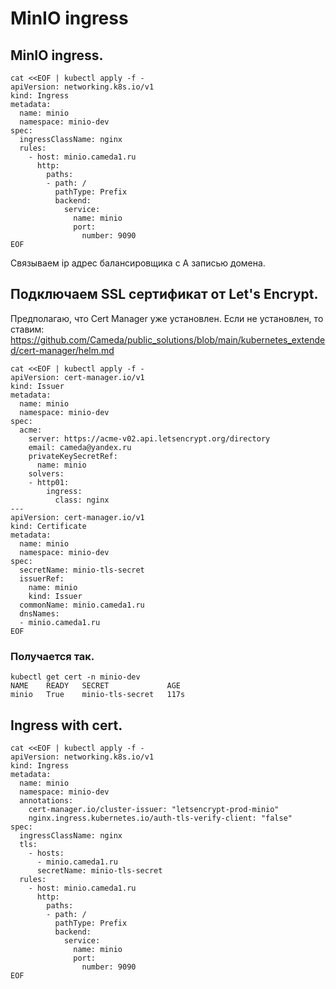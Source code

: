 # MinIO ingress

## MinIO ingress.
```
cat <<EOF | kubectl apply -f -
apiVersion: networking.k8s.io/v1
kind: Ingress
metadata:
  name: minio
  namespace: minio-dev
spec:
  ingressClassName: nginx
  rules:
    - host: minio.cameda1.ru
      http:
        paths:
        - path: /
          pathType: Prefix
          backend:
            service:
              name: minio
              port:
                number: 9090
EOF
```
Связываем ip адрес балансировщика с А записью домена.

## Подключаем SSL сертификат от Let's Encrypt.
Предполагаю, что Cert Manager уже установлен. 
Если не установлен, то ставим: https://github.com/Cameda/public_solutions/blob/main/kubernetes_extended/cert-manager/helm.md
```
cat <<EOF | kubectl apply -f -
apiVersion: cert-manager.io/v1
kind: Issuer
metadata:
  name: minio
  namespace: minio-dev
spec:
  acme:
    server: https://acme-v02.api.letsencrypt.org/directory
    email: cameda@yandex.ru
    privateKeySecretRef:
      name: minio
    solvers:
    - http01:
        ingress:
          class: nginx
---
apiVersion: cert-manager.io/v1
kind: Certificate
metadata:
  name: minio
  namespace: minio-dev
spec:
  secretName: minio-tls-secret
  issuerRef:
    name: minio
    kind: Issuer
  commonName: minio.cameda1.ru
  dnsNames:
  - minio.cameda1.ru
EOF
```
### Получается так.
```
kubectl get cert -n minio-dev
NAME    READY   SECRET             AGE
minio   True    minio-tls-secret   117s
```

## Ingress with cert.
```
cat <<EOF | kubectl apply -f -
apiVersion: networking.k8s.io/v1
kind: Ingress
metadata:
  name: minio
  namespace: minio-dev
  annotations:
    cert-manager.io/cluster-issuer: "letsencrypt-prod-minio"
    nginx.ingress.kubernetes.io/auth-tls-verify-client: "false"
spec:
  ingressClassName: nginx
  tls:
    - hosts:
      - minio.cameda1.ru
      secretName: minio-tls-secret
  rules:
    - host: minio.cameda1.ru
      http:
        paths:
        - path: /
          pathType: Prefix
          backend:
            service:
              name: minio
              port:
                number: 9090
EOF
```
